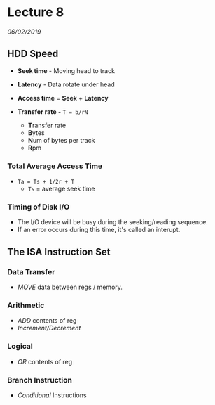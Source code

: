 # Lecture 8
*06/02/2019*

## HDD Speed
- **Seek time** - Moving head to track

- **Latency** - Data rotate under head
- **Access time** = **Seek** + **Latency**
- **Transfer rate** - `T = b/rN`
    - **T**ransfer rate
    - **B**ytes
    - **N**um of bytes per track
    - **R**pm

### Total Average Access Time
- `Ta = Ts + 1/2r + T`
    - `Ts` = average seek time

### Timing of Disk I/O
- The I/O device will be busy during the seeking/reading sequence.
- If an error occurs during this time, it's called an interupt.

## The ISA Instruction Set
### Data Transfer
- *MOVE* data between regs / memory.
### Arithmetic
- *ADD* contents of reg
- *Increment/Decrement*
### Logical
- *OR* contents of reg
### Branch Instruction
- *Conditional* Instructions